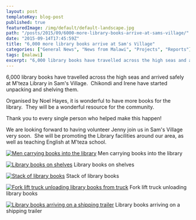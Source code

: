```yaml
---
layout: post
templateKey: blog-post
published: true
featuredImage: /img/default/default-landscape.jpg
path: "/posts/2015/09/6000-more-library-books-arrive-at-sams-village/"
date: "2015-09-14T17:45:59Z"
title: "6,000 more library books arrive at Sam's Village"
categories: ["General News", "News from Malawi", "Projects", "Reports"]
tags: [malawi]
excerpt: "6,000 library books have travelled across the high seas and arrived safely at M'teza Library in Sam..."
---
```


6,000 library books have travelled across the high seas and arrived safely at M'teza Library in Sam's Village.  Chikondi and Irene have started unpacking and shelving them.

Organised by Noel Hayes, it is wonderful to have more books for the library.  They will be a wonderful resource for the community.

Thank you to every single person who helped make this happen!

We are looking forward to having volunteer Jenny join us in Sam's Village very soon.  She will be promoting the Library facilities around our area, as well as teaching English at M'teza school.

[![Men carrying books into the library](https://f000.backblazeb2.com/file/avm-wp-uploads/2015/09/Library-books-6-300x168.jpg)](https://f000.backblazeb2.com/file/avm-wp-uploads/2015/09/Library-books-6.jpg) Men carrying books into the library

[![Library books on shelves](https://f000.backblazeb2.com/file/avm-wp-uploads/2015/09/Library-books-5-169x300.jpg)](https://f000.backblazeb2.com/file/avm-wp-uploads/2015/09/Library-books-5.jpg) Library books on shelves

[![Stack of library books](https://f000.backblazeb2.com/file/avm-wp-uploads/2015/09/Library-books-4-169x300.jpg)](https://f000.backblazeb2.com/file/avm-wp-uploads/2015/09/Library-books-4.jpg) Stack of library books

[![Fork lift truck unloading library books from truck](https://f000.backblazeb2.com/file/avm-wp-uploads/2015/09/Library-books-and-fork-lift-300x168.jpg)](https://f000.backblazeb2.com/file/avm-wp-uploads/2015/09/Library-books-and-fork-lift.jpg) Fork lift truck unloading library books

[![Library books arriving on a shipping trailer](https://f000.backblazeb2.com/file/avm-wp-uploads/2015/09/Library-books-on-truck-300x225.png)](https://f000.backblazeb2.com/file/avm-wp-uploads/2015/09/Library-books-on-truck.png) Library books arriving on a shipping trailer
